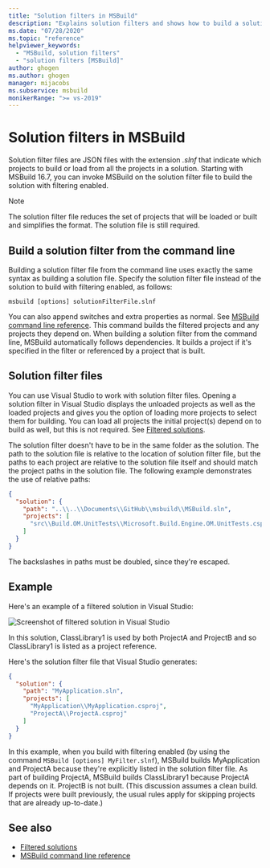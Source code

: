 ```yaml
---
title: "Solution filters in MSBuild"
description: "Explains solution filters and shows how to build a solution filter file with MSBuild."
ms.date: "07/28/2020"
ms.topic: "reference"
helpviewer_keywords:
  - "MSBuild, solution filters"
  - "solution filters [MSBuild]"
author: ghogen
ms.author: ghogen
manager: mijacobs
ms.subservice: msbuild
monikerRange: ">= vs-2019"
---
```

# Solution filters in MSBuild

Solution filter files are JSON files with the extension *.slnf* that indicate which projects to build or load from all the projects in a solution. Starting with MSBuild 16.7, you can invoke MSBuild on the solution filter file to build the solution with filtering enabled. 

> [!NOTE]
> The solution filter file reduces the set of projects that will be loaded or built and simplifies the format. The solution file is still required.

## Build a solution filter from the command line

Building a solution filter file from the command line uses exactly the same syntax as building a solution file. Specify the solution filter file instead of the solution to build with filtering enabled, as follows:

```console
msbuild [options] solutionFilterFile.slnf
```

You can also append switches and extra properties as normal. See [MSBuild command line reference](msbuild-command-line-reference.md). This command builds the filtered projects and any projects they depend on. When building a solution filter from the command line, MSBuild automatically follows dependencies. It builds a project if it's specified in the filter or referenced by a project that is built.

## Solution filter files

You can use Visual Studio to work with solution filter files. Opening a solution filter in Visual Studio displays the unloaded projects as well as the loaded projects and gives you the option of loading more projects to select them for building. You can load all projects the initial project(s) depend on to build as well, but this is not required. See [Filtered solutions](../ide/filtered-solutions.md).

The solution filter doesn't have to be in the same folder as the solution. The path to the solution file is relative to the location of solution filter file, but the paths to each project are relative to the solution file itself and should match the project paths in the solution file. The following example demonstrates the use of relative paths:

```json
{
  "solution": {
    "path": "..\\..\\Documents\\GitHub\\msbuild\\MSBuild.sln",
    "projects": [
      "src\\Build.OM.UnitTests\\Microsoft.Build.Engine.OM.UnitTests.csproj"
    ]
  }
}
```

The backslashes in paths must be doubled, since they're escaped.

## Example

Here's an example of a filtered solution in Visual Studio:

![Screenshot of filtered solution in Visual Studio](media/solution-with-filter.png)

In this solution, ClassLibrary1 is used by both ProjectA and ProjectB and so ClassLibrary1 is listed as a project reference.

Here's the solution filter file that Visual Studio generates:

```json
{
  "solution": {
    "path": "MyApplication.sln",
    "projects": [
      "MyApplication\\MyApplication.csproj",
      "ProjectA\\ProjectA.csproj"
    ]
  }
}
```

In this example, when you build with filtering enabled (by using the command `MSBuild [options] MyFilter.slnf`), MSBuild builds MyApplication and ProjectA because they're explicitly listed in the solution filter file. As part of building ProjectA, MSBuild builds ClassLibrary1 because ProjectA depends on it.  ProjectB is not built. (This discussion assumes a clean build. If projects were built previously, the usual rules apply for skipping projects that are already up-to-date.)

## See also

- [Filtered solutions](../ide/filtered-solutions.md)
- [MSBuild command line reference](msbuild-command-line-reference.md)
